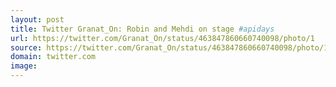 ```yaml
---
layout: post
title: Twitter Granat_On: Robin and Mehdi on stage #apidays 
url: https://twitter.com/Granat_On/status/463847860660740098/photo/1
source: https://twitter.com/Granat_On/status/463847860660740098/photo/1
domain: twitter.com
image: 
---
```


